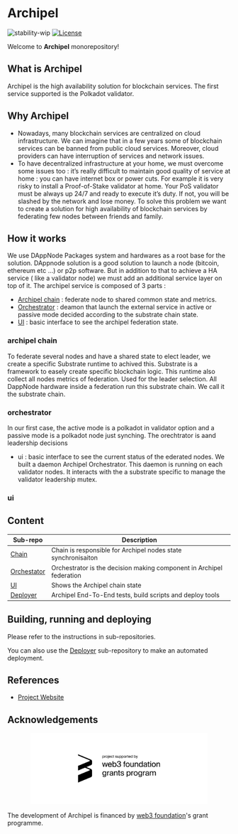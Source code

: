 # Archipel
![stability-wip](https://img.shields.io/badge/stability-work_in_progress-lightgrey.svg)
[![License](https://img.shields.io/badge/License-Apache%202.0-blue.svg)](https://opensource.org/licenses/Apache-2.0)

Welcome to **Archipel** monorepository!

## What is Archipel

Archipel is the high availability solution for blockchain services. The first service supported is the Polkadot validator.


## Why Archipel

- Nowadays, many blockchain services are centralized on cloud infrastructure. We can imagine that in a few years some of blockchain services can be banned from public cloud services. Moreover, cloud providers can have interruption of services and network issues.
- To have decentralized infrastructure at your home, we must overcome some issues too : it’s really difficult to maintain good quality of service at home : you can have internet box or power cuts. For example it is very risky to install a Proof-of-Stake validator at home. Your PoS validator must be always up 24/7 and ready to execute it’s duty. If not, you will be slashed by the network and lose money.
To solve this problem we want to create a solution for high availability of blockchain services by federating few nodes between friends and family.


## How it works 

We use DAppNode Packages system and hardwares as a root base for the solution.
DAppnode solution is a good solution to launch a node (bitcoin, ethereum etc ...) or p2p software. But in addition to that to achieve a HA service ( like a validator node) we must add an additional service layer on top of it.
The archipel service is composed of 3 parts :
- [Archipel chain](https://github.com/luguslabs/archipel/tree/master/chain) : federate node to shared common state and metrics.
- [Orchestrator](https://github.com/luguslabs/archipel/tree/master/orchestrator) : deamon that launch the external service in active or passive mode decided according to the substrate chain state.
- [UI](https://github.com/luguslabs/archipel/tree/master/ui) : basic interface to see the archipel federation state.
### archipel chain 
To federate several nodes and have a shared state to elect leader, we create a specific Substrate runtime to achived this. Substrate is a framework to easely create specific blockchain logic. This runtime also collect all nodes metrics of federation. Used for the leader selection. 
All DappNode hardware inside a federation run this substrate chain. We call it the substrate chain.
### orchestrator

In our first case, the active mode is a polkadot in validator option and a passive mode is a polkadot node just synching. The orechtrator is aand leadership decisions
- ui : basic interface to see the current status of the ederated nodes.
 We built a daemon Archipel Orchestrator. This daemon is running on each validator nodes. It interacts with the a substrate specific to manage the validator leadership mutex. 
### ui


## Content

| Sub-repo | Description |
| --- | --- |
| [Chain](chain/) | Chain is responsible for Archipel nodes state synchronisaiton |
| [Orchestator](orchestrator/) | Orchestrator is the decision making component in Archipel federation |
| [UI](ui/) | Shows the Archipel chain state |
| [Deployer](deployer/) | Archipel End-To-End tests, build scripts and deploy tools |

## Building, running and deploying

Please refer to the instructions in sub-repositories.

You can also use the [Deployer](deployer/) sub-repository to make an automated deployment.

## References

* [Project Website](https://archipel.id)

## Acknowledgements
<p align="center">
  <img src=./web3_foundation_grants_badge.svg width = 400>
</p>

The development of Archipel is financed by [web3 foundation](https://web3.foundation/)'s grant programme. 
